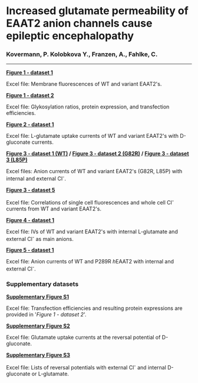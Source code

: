 # Increased glutamate permeability of EAAT2 anion channels cause epileptic encephalopathy
### Kovermann, P. Kolobkova Y., Franzen, A., Fahlke, C. 
----------------------------------------------------------------------------------------------------------
<b>[Figure 1 - dataset 1](../master/Expression_by_Mem_Fluo.xlsx)</b>

Excel file: Membrane fluorescences of WT and variant EAAT2's.

<b>[Figure 1 - dataset 2](../master/Glycosylation.xlsx)</b>

Excel file: Glykosylation ratios, protein expression, and transfection efficiencies.

<b>[Figure 2 - dataset 1](../master/Glutamate_Uptake.xlsx)</b>

Excel file: L-glutamate uptake currents of WT and variant EAAT2's with D-gluconate currents.

<b>[Figure 3 - dataset 1 (WT)](../master/Anion_currents_WT_Cl.xlsx) /
[Figure 3 - dataset 2 (G82R)](../master/Anion_currents_G82R_Cl.xlsx) /
[Figure 3 - dataset 3 (L85P)](../master/Anion_currents_L85P_Cl.xlsx)</b>

Excel files: Anion currents of WT and variant EAAT2's (G82R, L85P) with internal and external Cl<sup>-</sup>.

<b>[Figure 3 - dataset 5](../master/Current_vs_Fluo.xlsx)</b>

Excel file: Correlations of single cell fluorescences and whole cell Cl<sup>-</sup> currents from WT and variant EAAT2's.

<b>[Figure 4 - dataset 1](../master/Glutamate_Permeability.xlsx)</b>

Excel file: IVs of WT and variant EAAT2's with internal L-glutamate and external Cl<sup>-</sup> as main anions.

<b>[Figure 5 - dataset 1](../master/Anion_currents_P289R_Cl.xlsx)</b> 

Excel file: Anion currents of WT and P289R <i>h</i>EAAT2 with internal and external Cl<sup>-</sup>.


### Supplementary datasets

<b>[Supplementary Figure S1](../master/Glycolysation.xlsx)</b>

Excel file: Transfection efficiencies and resulting protein expressions are provided in '<i>Figure 1 - dataset 2</i>'.

<b>[Supplementary Figure S2](../master/Uptake_curr_Urev_gluc.xlsx)</b>

Excel file: Glutamate uptake currents at the reversal potential of D-gluconate.

<b>[Supplementary Figure S3](../master/Reversal_potentials_S3.xlsx)</b>

Excel file: Lists of reversal potentials with external Cl<sup>-</sup> and internal D-gluconate or L-glutamate.

